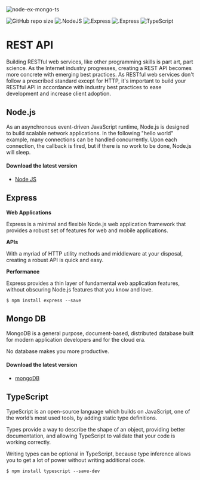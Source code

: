 <img src="https://i.ibb.co/ft1p8PB/New-Project.png" alt="node-ex-mongo-ts" border="0">

![GitHub repo size](https://img.shields.io/github/repo-size/hikmetkutuk/rest-api?color=red&style=for-the-badge)
![.NodeJS](https://img.shields.io/static/v1?label=node%20js&message=15.2&color=brightgreen&style=for-the-badge)
![.Express](https://img.shields.io/static/v1?label=express%20js&message=4.17.1&color=inactive&style=for-the-badge)
![.Express](https://img.shields.io/static/v1?label=mongo%20db&message=5.10.15&color=green&style=for-the-badge)
![TypeScript](https://img.shields.io/static/v1?label=typescript&message=4.1.2&color=blue&style=for-the-badge)

# REST API

Building RESTful web services, like other programming skills is part art, part science. 
As the Internet industry progresses, creating a REST API becomes more concrete with emerging best practices. 
As RESTful web services don't follow a prescribed standard except for HTTP, 
it's important to build your RESTful API in accordance with industry best practices to ease development and increase client adoption.

## Node.js

As an asynchronous event-driven JavaScript runtime, Node.js is designed to build scalable network applications. 
In the following "hello world" example, many connections can be handled concurrently. 
Upon each connection, the callback is fired, but if there is no work to be done, Node.js will sleep.

#### Download the latest version

* [Node JS](https://nodejs.org/en/download/)

## Express

**Web Applications**

Express is a minimal and flexible Node.js web application framework that provides a robust set of features for web and mobile applications.

**APIs**

With a myriad of HTTP utility methods and middleware at your disposal, creating a robust API is quick and easy.

**Performance**

Express provides a thin layer of fundamental web application features, without obscuring Node.js features that you know and love.

```
$ npm install express --save

```

## Mongo DB

MongoDB is a general purpose, document-based, distributed database built for modern application developers and for the cloud era.

No database makes you more productive.

#### Download the latest version
* [mongoDB](https://www.mongodb.com/try/download/community)

## TypeScript
TypeScript is an open-source language which builds on JavaScript, one of the world’s most used tools, by adding static type definitions.

Types provide a way to describe the shape of an object, providing better documentation, and allowing TypeScript to validate that your code is working correctly.

Writing types can be optional in TypeScript, because type inference allows you to get a lot of power without writing additional code.

```
$ npm install typescript --save-dev
```